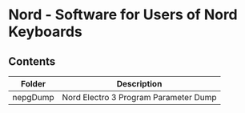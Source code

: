 # Nord - Software for Users of Nord Keyboards
## Contents

| Folder   | Description                           |
| -------- | ------------------------------------- |
| nepgDump | Nord Electro 3 Program Parameter Dump |
